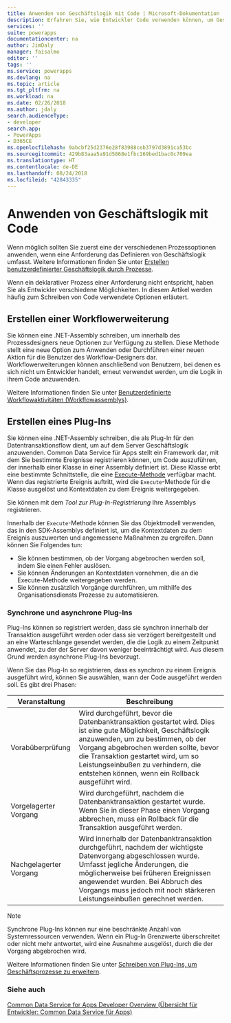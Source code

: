```yaml
---
title: Anwenden von Geschäftslogik mit Code | Microsoft-Dokumentation
description: Erfahren Sie, wie Entwickler Code verwenden können, um Geschäftslogik in Common Data Service für Apps anzuwenden.
services: ''
suite: powerapps
documentationcenter: na
author: JimDaly
manager: faisalmo
editor: ''
tags: ''
ms.service: powerapps
ms.devlang: na
ms.topic: article
ms.tgt_pltfrm: na
ms.workload: na
ms.date: 02/26/2018
ms.author: jdaly
search.audienceType:
- developer
search.app:
- PowerApps
- D365CE
ms.openlocfilehash: 9abcbf25d2376e28f83988ceb3797d3891ca53bc
ms.sourcegitcommit: 429b83aaa5a91d5868e1fbc169bed1bac0c709ea
ms.translationtype: HT
ms.contentlocale: de-DE
ms.lasthandoff: 08/24/2018
ms.locfileid: "42843335"
---
```

# <a name="apply-business-logic-with-code"></a>Anwenden von Geschäftslogik mit Code

Wenn möglich sollten Sie zuerst eine der verschiedenen Prozessoptionen anwenden, wenn eine Anforderung das Definieren von Geschäftslogik umfasst. Weitere Informationen finden Sie unter [Erstellen benutzerdefinierter Geschäftslogik durch Prozesse](/dynamics365/customer-engagement/customize/guide-staff-through-common-tasks-processes).

Wenn ein deklarativer Prozess einer Anforderung nicht entspricht, haben Sie als Entwickler verschiedene Möglichkeiten. In diesem Artikel werden häufig zum Schreiben von Code verwendete Optionen erläutert.

## <a name="create-a-workflow-extension"></a>Erstellen einer Workflowerweiterung

Sie können eine .NET-Assembly schreiben, um innerhalb des Prozessdesigners neue Optionen zur Verfügung zu stellen. Diese Methode stellt eine neue Option zum Anwenden oder Durchführen einer neuen Aktion für die Benutzer des Workflow-Designers dar. Workflowerweiterungen können anschließend von Benutzern, bei denen es sich nicht um Entwickler handelt, erneut verwendet werden, um die Logik in ihrem Code anzuwenden.

Weitere Informationen finden Sie unter [Benutzerdefinierte Workflowaktivitäten (Workflowassemblys)](/dynamics365/customer-engagement/developer/custom-workflow-activities-workflow-assemblies).

## <a name="create-a-plug-in"></a>Erstellen eines Plug-Ins

Sie können eine .NET-Assembly schreiben, die als Plug-In für den Datentransaktionsflow dient, um auf dem Server Geschäftslogik anzuwenden. Common Data Service für Apps stellt ein Framework dar, mit dem Sie bestimmte Ereignisse registrieren können, um Code auszuführen, der innerhalb einer Klasse in einer Assembly definiert ist. Diese Klasse erbt eine bestimmte Schnittstelle, die eine [Execute-Methode](/dotnet/api/microsoft.xrm.sdk.iplugin.execute) verfügbar macht. Wenn das registrierte Ereignis auftritt, wird die `Execute`-Methode für die Klasse ausgelöst und Kontextdaten zu dem Ereignis weitergegeben.

Sie können mit dem *Tool zur Plug-In-Registrierung* Ihre Assemblys registrieren.

Innerhalb der `Execute`-Methode können Sie das Objektmodell verwenden, das in den SDK-Assemblys definiert ist, um die Kontextdaten zu dem Ereignis auszuwerten und angemessene Maßnahmen zu ergreifen. Dann können Sie Folgendes tun:
- Sie können bestimmen, ob der Vorgang abgebrochen werden soll, indem Sie einen Fehler auslösen.
- Sie können Änderungen an Kontextdaten vornehmen, die an die Execute-Methode weitergegeben werden.
- Sie können zusätzlich Vorgänge durchführen, um mithilfe des Organisationsdiensts Prozesse zu automatisieren.

### <a name="synchronous-and-asynchronous-plug-ins"></a>Synchrone und asynchrone Plug-Ins
Plug-Ins können so registriert werden, dass sie synchron innerhalb der Transaktion ausgeführt werden oder dass sie verzögert bereitgestellt und an eine Warteschlange gesendet werden, die die Logik zu einem Zeitpunkt anwendet, zu der der Server davon weniger beeinträchtigt wird. Aus diesem Grund werden asynchrone Plug-Ins bevorzugt.

Wenn Sie das Plug-In so registrieren, dass es synchron zu einem Ereignis ausgeführt wird, können Sie auswählen, wann der Code ausgeführt werden soll. Es gibt drei Phasen:

|Veranstaltung  |Beschreibung  |
|---------|---------|
|Vorabüberprüfung|Wird durchgeführt, bevor die Datenbanktransaktion gestartet wird. Dies ist eine gute Möglichkeit, Geschäftslogik anzuwenden, um zu bestimmen, ob der Vorgang abgebrochen werden sollte, bevor die Transaktion gestartet wird, um so Leistungseinbußen zu verhindern, die entstehen können, wenn ein Rollback ausgeführt wird.|
|Vorgelagerter Vorgang|Wird durchgeführt, nachdem die Datenbanktransaktion gestartet wurde. Wenn Sie in dieser Phase einen Vorgang abbrechen, muss ein Rollback für die Transaktion ausgeführt werden.|
|Nachgelagerter Vorgang|Wird innerhalb der Datenbanktransaktion durchgeführt, nachdem der wichtigste Datenvorgang abgeschlossen wurde. Umfasst jegliche Änderungen, die möglicherweise bei früheren Ereignissen angewendet wurden. Bei Abbruch des Vorgangs muss jedoch mit noch stärkeren Leistungseinbußen gerechnet werden.|

> [!NOTE]
> Synchrone Plug-Ins können nur eine beschränkte Anzahl von Systemressourcen verwenden. Wenn ein Plug-In Grenzwerte überschreitet oder nicht mehr antwortet, wird eine Ausnahme ausgelöst, durch die der Vorgang abgebrochen wird.

Weitere Informationen finden Sie unter [Schreiben von Plug-Ins, um Geschäftsprozesse zu erweitern](/dynamics365/customer-engagement/developer/write-plugin-extend-business-processes).

### <a name="see-also"></a>Siehe auch

[Common Data Service for Apps Developer Overview (Übersicht für Entwickler: Common Data Service für Apps)](overview.md)
